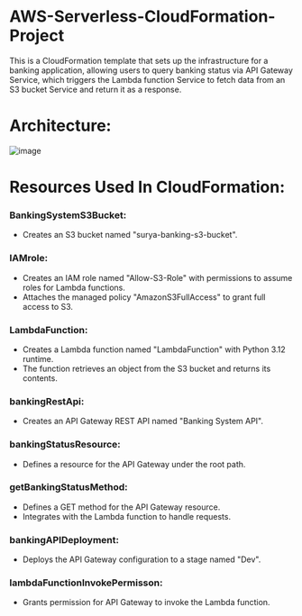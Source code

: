 ﻿# AWS-Serverless-CloudFormation-Project
This is a CloudFormation template that sets up the infrastructure for a banking application, allowing users to query banking status via API Gateway Service, which triggers the Lambda function Service to fetch data from an S3 bucket Service and return it as a response.

# Architecture:
![image](https://github.com/Surya-bbas/AWS-Serverless-CloudFormation-Project/assets/99864714/2e05dfc4-1294-4009-bc66-39a6de1d3a4a)

# Resources Used In CloudFormation:

### BankingSystemS3Bucket:
* Creates an S3 bucket named "surya-banking-s3-bucket".

### IAMrole:
* Creates an IAM role named "Allow-S3-Role" with permissions to assume roles for Lambda functions.
* Attaches the managed policy "AmazonS3FullAccess" to grant full access to S3.

### LambdaFunction:
* Creates a Lambda function named "LambdaFunction" with Python 3.12 runtime.
* The function retrieves an object from the S3 bucket and returns its contents.

### bankingRestApi:
* Creates an API Gateway REST API named "Banking System API".

### bankingStatusResource:
* Defines a resource for the API Gateway under the root path.

### getBankingStatusMethod:
* Defines a GET method for the API Gateway resource.
* Integrates with the Lambda function to handle requests.
  
### bankingAPIDeployment:
* Deploys the API Gateway configuration to a stage named "Dev".
  
### lambdaFunctionInvokePermisson:
* Grants permission for API Gateway to invoke the Lambda function.

